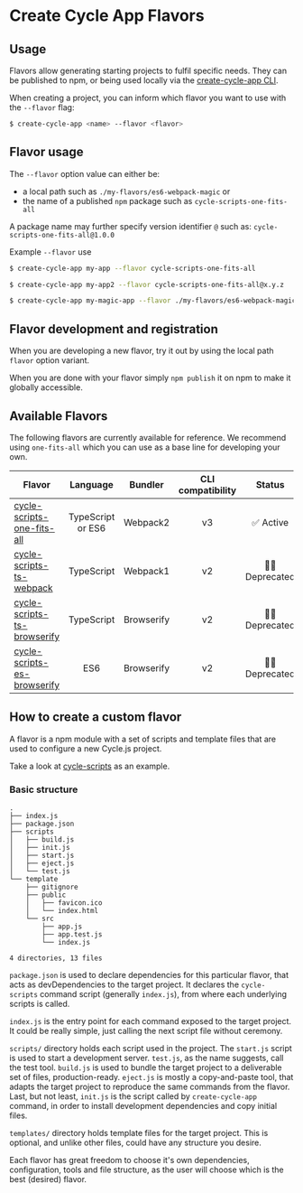 # Create Cycle App Flavors

## Usage

Flavors allow generating starting projects to fulfil specific needs.
They can be published to npm, or being used locally via the [create-cycle-app CLI](https://github.com/cyclejs-community/create-cycle-app).

When creating a project, you can inform which flavor you want to use with the `--flavor` flag:

```sh
$ create-cycle-app <name> --flavor <flavor>
```

## Flavor usage

The `--flavor` option value can either be: 
- a local path such as `./my-flavors/es6-webpack-magic` or 
- the name of a published `npm` package such as `cycle-scripts-one-fits-all`

A package name may further specify version identifier `@` such as: 
`cycle-scripts-one-fits-all@1.0.0`

Example `--flavor` use

```bash
$ create-cycle-app my-app --flavor cycle-scripts-one-fits-all

$ create-cycle-app my-app2 --flavor cycle-scripts-one-fits-all@x.y.z

$ create-cycle-app my-magic-app --flavor ./my-flavors/es6-webpack-magic
```

## Flavor development and registration

When you are developing a new flavor, try it out by using the local path `flavor` option variant.

When you are done with your flavor simply `npm publish` it on npm to make it globally accessible.

## Available Flavors

The following flavors are currently available for reference. We recommend using `one-fits-all` which you can use as a base line for developing your own.

| Flavor | Language | Bundler | CLI compatibility | Status |
|---------|:--------------------------:|:--------------:|:-------------:|:-------------:|
| [cycle-scripts-one-fits-all](https://github.com/cyclejs-community/create-cycle-app-flavors/tree/master/packages/cycle-scripts-one-fits-all) | TypeScript or ES6 | Webpack2 | v3 | ✅ Active |
| [cycle-scripts-ts-webpack](https://github.com/cyclejs-community/create-cycle-app-flavors/tree/master/packages/cycle-scripts-ts-webpack) | TypeScript | Webpack1 | v2 | :no_good_man: Deprecated |
| [cycle-scripts-ts-browserify](https://github.com/cyclejs-community/create-cycle-app-flavors/tree/master/packages/cycle-scripts-ts-browserify) | TypeScript | Browserify | v2 | :no_good_man: Deprecated |
| [cycle-scripts-es-browserify](https://github.com/cyclejs-community/create-cycle-app-flavors/tree/master/packages/cycle-scripts-es-browserify) | ES6 | Browserify | v2 | :no_good_man: Deprecated |



## How to create a custom flavor
A flavor is a npm module with a set of scripts and template files that are used to configure a new Cycle.js project.

Take a look at [cycle-scripts](https://github.com/cyclejs-community/create-cycle-app/tree/master/packages/cycle-scripts) as an example.

### Basic structure

```
.
├── index.js
├── package.json
├── scripts
│   ├── build.js
│   ├── init.js
│   ├── start.js
│   ├── eject.js
│   └── test.js
└── template
    ├── gitignore
    ├── public
    │   ├── favicon.ico
    │   └── index.html
    └── src
        ├── app.js
        ├── app.test.js
        └── index.js

4 directories, 13 files
```

`package.json` is used to declare dependencies for this particular flavor, that acts as devDependencies to the target project. It declares the `cycle-scripts` command script (generally `index.js`), from where each underlying scripts is called.

`index.js` is the entry point for each command exposed to the target project. It could be really simple, just calling the next script file without ceremony.

`scripts/` directory holds each script used in the project. The `start.js` script is used to start a development server. `test.js`, as the name suggests, call the test tool. `build.js` is used to bundle the target project to a deliverable set of files, production-ready. `eject.js` is mostly a copy-and-paste tool, that adapts the target project to reproduce the same commands from the flavor. Last, but not least, `init.js` is the script called by `create-cycle-app` command, in order to install development dependencies and copy initial files.

`templates/` directory holds template files for the target project. This is optional, and unlike other files, could have any structure you desire.

Each flavor has great freedom to choose it's own dependencies, configuration, tools and file structure, as the user will choose which is the best (desired) flavor.

